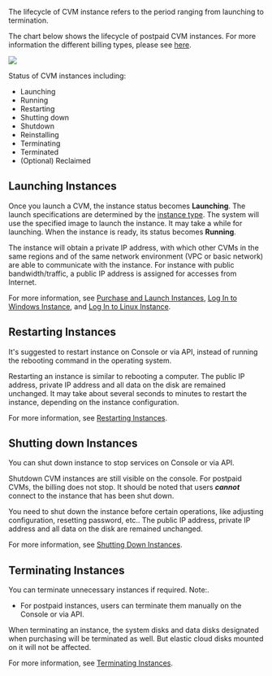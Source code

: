 The lifecycle of CVM instance refers to the period ranging from launching to termination. 

The chart below shows the lifecycle of postpaid CVM instances. For more information the different billing types, please see [here](/doc/product/213/2180).

![](//Mc.qcloudimg.com/static/img/551771757a0419084585ccbfad776d86/image.png)

Status of CVM instances including:
- Launching 
- Running 
- Restarting
- Shutting down 
- Shutdown 
- Reinstalling
- Terminating 
- Terminated 
- (Optional) Reclaimed


## Launching Instances
Once you launch a CVM, the instance status becomes **Launching**. The launch specifications are determined by the [instance type](/document/product/213/7153). The system will use the specified image to launch the instance. It may take a while for launching. When the instance is ready, its status becomes **Running**.

The instance will obtain a private IP address, with which other CVMs in the same regions and of the same network environment (VPC or basic network) are able to communicate with the instance. For instance with public bandwidth/traffic, a public IP address is assigned for accesses from Internet.

For more information, see [Purchase and Launch Instances](/doc/product/213/4855), [Log In to Windows Instance](/doc/product/213/5435), and [Log In to Linux Instance](/doc/product/213/5436).

## Restarting Instances
It's suggested to restart instance on Console or via API, instead of running the rebooting command in the operating system. 

Restarting an instance is similar to rebooting a computer. The public IP address, private IP address and all data on the disk are remained unchanged. It may take about several seconds to minutes to restart the instance, depending on the instance configuration.

For more information, see [Restarting Instances](/doc/product/213/4928).

## Shutting down Instances

You can shut down instance to stop services on Console or via API. 

Shutdown CVM instances are still visible on the console. For postpaid CVMs, the billing does not stop. It should be noted that users ***cannot*** connect to the instance that has been shut down.

You need to shut down the instance before certain operations, like adjusting configuration, resetting password, etc.. The public IP address, private IP address and all data on the disk are remained unchanged.

For more information, see [Shutting Down Instances](/doc/product/213/4929).

## Terminating Instances
You can terminate unnecessary instances if required.
Note:.
- For postpaid instances, users can terminate them manually on the Console or via API.

When terminating an instance, the system disks and data disks designated when purchasing will be terminated as well. But elastic cloud disks mounted on it will not be affected.

For more information, see [Terminating Instances](/doc/product/213/4930).